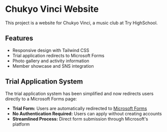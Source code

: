 # Chukyo Vinci Website

This project is a website for Chukyo Vinci, a music club at Try HighSchool.

## Features

- Responsive design with Tailwind CSS
- Trial application redirects to Microsoft Forms
- Photo gallery and activity information
- Member showcase and SNS integration

## Trial Application System

The trial application system has been simplified and now redirects users directly to a Microsoft Forms page:

- **Trial Form:** Users are automatically redirected to [Microsoft Forms](https://forms.office.com/r/5i7cN2qVyB)
- **No Authentication Required:** Users can apply without creating accounts
- **Streamlined Process:** Direct form submission through Microsoft's platform
